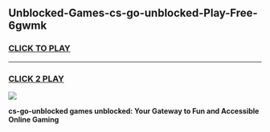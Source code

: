 
## Unblocked-Games-cs-go-unblocked-Play-Free-6gwmk
<h3>
<a href="https://premium76.site?title=cs-go-unblocked&ref=20M">CLICK TO PLAY</a></h3>
<hr>

<h3>
<a href="https://premium76.site?title=cs-go-unblocked&ref=20M">CLICK 2 PLAY</a>
  
</h3>

<a href="https://premium76.site?title=cs-go-unblocked&ref=19M"><img src="https://clearcache.store/games.png"></a>


**cs-go-unblocked games unblocked: Your Gateway to Fun and Accessible Online Gaming**
